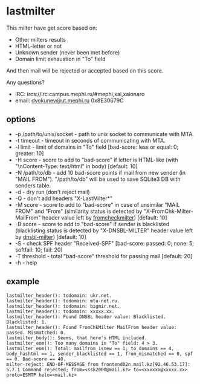 lastmilter
==========

This milter have get score based on:
 - Other milters results
 - HTML-letter or not
 - Unknown sender (never been met before)
 - Domain limit exhaustion in "To" field

And then mail will be rejected or accepted based on this score.

Any questions?
 - IRC: ircs://irc.campus.mephi.ru/#mephi,xai,xaionaro
 - email: <dyokunev@ut.mephi.ru> 0x8E30679C


options
-------

 - -p /path/to/unix/socket - path to unix socket to communicate with MTA.
 - -t timeout - timeout in seconds of communicating with MTA.
 - -l limit - limit of domains in "To" field
[bad-score: less or equal: 0; greater: 10]
 - -H score - score to add to "bad-score" if letter is HTML-like
(with "\nContent-Type: text/html" in body) [default: 10]
 - -N /path/to/db - add 10 bad-score points if mail from new sender
(in "MAIL FROM"). "/path/to/db" will be used to save SQLite3 DB with
senders table.
 - -d - dry run (don't reject mail)
 - -Q - don't add headers "X-LastMilter\*"
 - -M score - score to add to "bad-score" in case of unsimilar "MAIL FROM" and
"From" (similarity status is detected by "X-FromChk-Milter-MailFrom" header
value left by [fromcheckmilter](https://github.com/mephi-ut/fromcheckmilter "fromcheckmilter"))
[default: 10]
 - -B score - score to add to "bad-score" if sender is blacklisted
(blacklisting status is detected by "X-DNSBL-MILTER" header value
left by [dnsbl-milter](https://github.com/hloeung/dnsbl-milter "dnsbl-milter")) [default: 10]
 - -S - check SPF header "Received-SPF" [bad-score: passed: 0; none: 5;
softfail: 10; fail: 20]
 - -T threshold - total "bad-score" threshold for passing mail [default: 20]
 - -h - help


example
-------

    lastmilter_header(): todomain: ukr.net.
    lastmilter_header(): todomain: mtu-net.ru.
    lastmilter_header(): todomain: bigmir.net.
    lastmilter_header(): todomain: xxxxx.xx.
    lastmilter_header(): Found DNSBL header value: Blacklisted. Blacklisted: 1.
    lastmilter_header(): Found FromChkMilter MailFrom header value: passed. Mismatched: 0.
    lastmilter_body(): Seems, that here's HTML included.
    lastmilter_eom(): Too many domains in "To" field: 4 > 3.
    lastmilter_eom(): Total: mailfrom_isnew == 1; to_domains == 4, body_hashtml == 1, sender_blacklisted == 1, from_mismatched == 0, spf == 0. Bad-score == 40.
    milter-reject: END-OF-MESSAGE from frontend02n.mail.kz[92.46.53.17]: 5.7.1 Command rejected; from=<ssk2000@mail.kz> to=<xxxxxx@xxxxx.xx> proto=ESMTP helo=<mail.kz>

